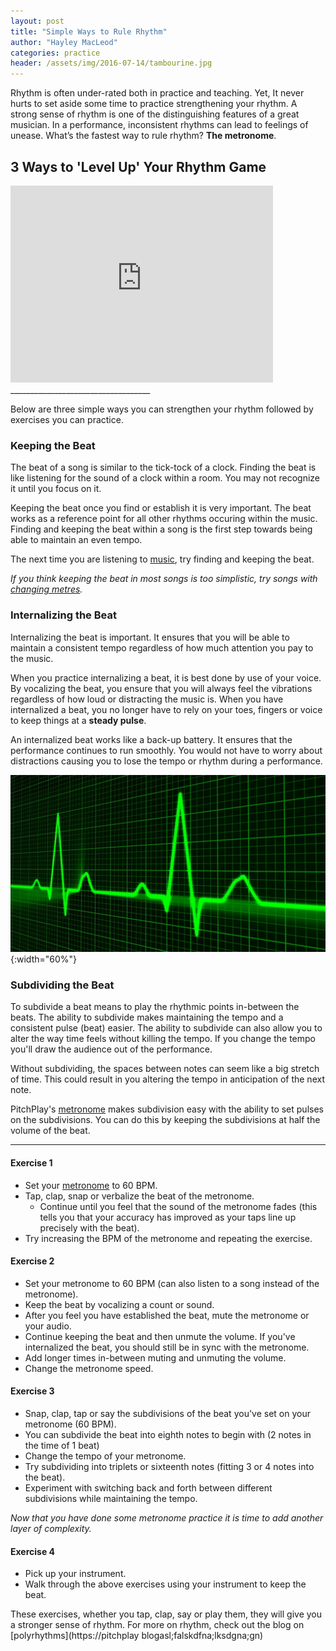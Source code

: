 ```yaml
---
layout: post
title: "Simple Ways to Rule Rhythm"
author: "Hayley MacLeod"
categories: practice
header: /assets/img/2016-07-14/tambourine.jpg
---
```


Rhythm is often under-rated both in practice and teaching. Yet, It never hurts to set aside some time to practice strengthening your rhythm. A strong sense of rhythm is one of the distinguishing features of a great musician. In a performance, inconsistent rhythms can lead to feelings of unease. What’s the fastest way to rule rhythm? __The metronome__.

## 3 Ways to 'Level Up' Your Rhythm Game

<iframe width="420" height="315" src="https://www.youtube.com/embed/5G7UIeYGq0k" frameborder="0" allowfullscreen></iframe>
___________________________________

Below are three simple ways you can strengthen your rhythm followed by exercises you can practice.

### Keeping the Beat

The beat of a song is similar to the tick-tock of a clock. Finding the beat is like listening for the sound of a clock within a room. You may not recognize it until you focus on it.

Keeping the beat once you find or establish it is very important. The beat works as a reference point for all other rhythms occuring within the music. Finding and keeping the beat within a song is the first step towards being able to maintain an even tempo.

The next time you are listening to [music](https://www.youtube.com/watch?v=DohRa9lsx0Q&list=PLK9Sc5q_4K6aNajVLKtkaAB1JGmKyccf2), try finding and keeping the beat.

*If you think keeping the beat in most songs is too simplistic, try songs with [changing metres](https://www.youtube.com/watch?v=ZAYt-BMUuA8).*

### Internalizing the Beat

Internalizing the beat is important. It ensures that you will be able to maintain a consistent tempo regardless of how much attention you pay to the music.

When you practice internalizing a beat, it is best done by use of your voice. By vocalizing the beat, you ensure that you will always feel the vibrations regardless of how loud or distracting the music is. When you have internalized a beat, you no longer have to rely on your toes, fingers or voice to keep things at a __steady pulse__.

An internalized beat works like a back-up battery. It ensures that the performance continues to run smoothly. You would not have to worry about distractions causing you to lose the tempo or rhythm during a performance.

![](/assets/img/2016-07-14/heartbeat.jpg){:width="60%"}

### Subdividing the Beat

To subdivide a beat means to play the rhythmic points in-between the beats. The ability to subdivide makes maintaining the tempo and a consistent pulse (beat) easier. The ability to subdivide can also allow you to alter the way time feels without killing the tempo. If you change the tempo you'll draw the audience out of the performance.

Without subdividing, the spaces between notes can seem like a big stretch of time. This could result in you altering the tempo in anticipation of the next note.

PitchPlay's [metronome](https://pitchplay.io) makes subdivision easy with the ability to set pulses on the subdivisions. You can do this by keeping the subdivisions at half the volume of the beat.

____________________________________________

#### Exercise 1

- Set your [metronome](https://pitchplay.io) to 60 BPM.
- Tap, clap, snap or verbalize the beat of the metronome.
  - Continue until you feel that the sound of the metronome fades (this tells you that your accuracy has improved as your taps line up precisely with the beat).
- Try increasing the BPM of the metronome and repeating the exercise.

#### Exercise 2

- Set your metronome to 60 BPM (can also listen to a song instead of the metronome).
- Keep the beat by vocalizing a count or sound.
- After you feel you have established the beat, mute the metronome or your audio.
- Continue keeping the beat and then unmute the volume. If you've internalized the beat, you should still be in sync with the metronome.
- Add longer times in-between muting and unmuting the volume.
- Change the metronome speed.

#### Exercise 3

- Snap, clap, tap or say the subdivisions of the beat you've set on your metronome (60 BPM).
- You can subdivide the beat into eighth notes to begin with (2 notes in the time of 1 beat)
- Change the tempo of your metronome.
- Try subdividing into triplets or sixteenth notes (fitting 3 or 4 notes into the beat).
- Experiment with switching back and forth between different subdivisions while maintaining the tempo.

*Now that you have done some metronome practice it is time to add another layer of complexity.*

#### Exercise 4

- Pick up your instrument.
- Walk through the above exercises using your instrument to keep the beat.  

These exercises, whether you tap, clap, say or play them, they will give you a stronger sense of rhythm. For more on rhythm, check out the blog on [polyrhythms](https://pitchplay blogasl;falskdfna;lksdgna;gn)
